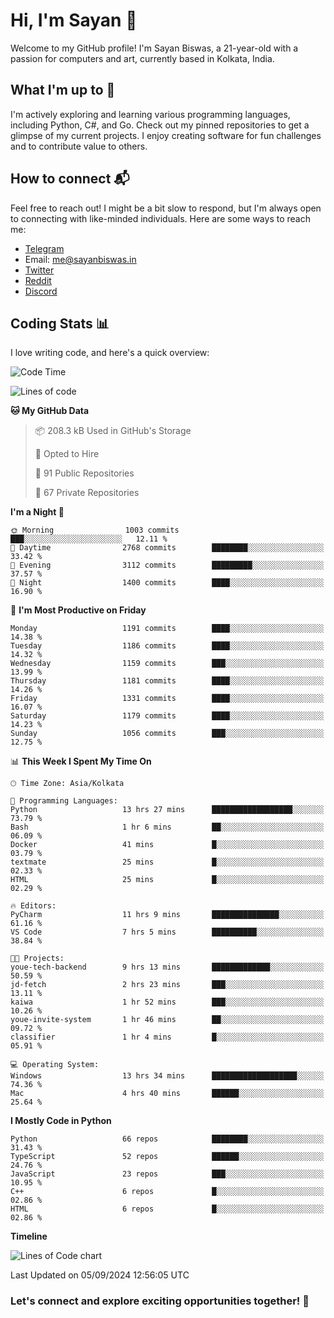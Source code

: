 # Hi, I'm Sayan 👋

Welcome to my GitHub profile! I'm Sayan Biswas, a 21-year-old with a passion for computers and art, currently based in Kolkata, India.

## What I'm up to 🚀

I'm actively exploring and learning various programming languages, including Python, C#, and Go. Check out my pinned repositories to get a glimpse of my current projects. I enjoy creating software for fun challenges and to contribute value to others.

## How to connect 📬

Feel free to reach out! I might be a bit slow to respond, but I'm always open to connecting with like-minded individuals. Here are some ways to reach me:

- [Telegram](https://t.me/dank_as_fuck)
- Email: [me@sayanbiswas.in](mailto:me@sayanbiswas.in)
- [Twitter](https://twitter.com/TheDankDel)
- [Reddit](https://www.reddit.com/user/dank_as_fuck_/)
- [Discord](https://discordapp.com/users/506536929152466945)

## Coding Stats 📊

I love writing code, and here's a quick overview:

<!--START_SECTION:waka-->
![Code Time](http://img.shields.io/badge/Code%20Time-1%2C717%20hrs%2049%20mins-blue)

![Lines of code](https://img.shields.io/badge/From%20Hello%20World%20I%27ve%20Written-5.9%20million%20lines%20of%20code-blue)

**🐱 My GitHub Data** 

> 📦 208.3 kB Used in GitHub's Storage 
 > 
> 💼 Opted to Hire
 > 
> 📜 91 Public Repositories 
 > 
> 🔑 67 Private Repositories 
 > 
**I'm a Night 🦉** 

```text
🌞 Morning                1003 commits        ███░░░░░░░░░░░░░░░░░░░░░░   12.11 % 
🌆 Daytime                2768 commits        ████████░░░░░░░░░░░░░░░░░   33.42 % 
🌃 Evening                3112 commits        █████████░░░░░░░░░░░░░░░░   37.57 % 
🌙 Night                  1400 commits        ████░░░░░░░░░░░░░░░░░░░░░   16.90 % 
```
📅 **I'm Most Productive on Friday** 

```text
Monday                   1191 commits        ████░░░░░░░░░░░░░░░░░░░░░   14.38 % 
Tuesday                  1186 commits        ████░░░░░░░░░░░░░░░░░░░░░   14.32 % 
Wednesday                1159 commits        ███░░░░░░░░░░░░░░░░░░░░░░   13.99 % 
Thursday                 1181 commits        ████░░░░░░░░░░░░░░░░░░░░░   14.26 % 
Friday                   1331 commits        ████░░░░░░░░░░░░░░░░░░░░░   16.07 % 
Saturday                 1179 commits        ████░░░░░░░░░░░░░░░░░░░░░   14.23 % 
Sunday                   1056 commits        ███░░░░░░░░░░░░░░░░░░░░░░   12.75 % 
```


📊 **This Week I Spent My Time On** 

```text
🕑︎ Time Zone: Asia/Kolkata

💬 Programming Languages: 
Python                   13 hrs 27 mins      ██████████████████░░░░░░░   73.79 % 
Bash                     1 hr 6 mins         ██░░░░░░░░░░░░░░░░░░░░░░░   06.09 % 
Docker                   41 mins             █░░░░░░░░░░░░░░░░░░░░░░░░   03.79 % 
textmate                 25 mins             █░░░░░░░░░░░░░░░░░░░░░░░░   02.33 % 
HTML                     25 mins             █░░░░░░░░░░░░░░░░░░░░░░░░   02.29 % 

🔥 Editors: 
PyCharm                  11 hrs 9 mins       ███████████████░░░░░░░░░░   61.16 % 
VS Code                  7 hrs 5 mins        ██████████░░░░░░░░░░░░░░░   38.84 % 

🐱‍💻 Projects: 
youe-tech-backend        9 hrs 13 mins       █████████████░░░░░░░░░░░░   50.59 % 
jd-fetch                 2 hrs 23 mins       ███░░░░░░░░░░░░░░░░░░░░░░   13.11 % 
kaiwa                    1 hr 52 mins        ███░░░░░░░░░░░░░░░░░░░░░░   10.26 % 
youe-invite-system       1 hr 46 mins        ██░░░░░░░░░░░░░░░░░░░░░░░   09.72 % 
classifier               1 hr 4 mins         █░░░░░░░░░░░░░░░░░░░░░░░░   05.91 % 

💻 Operating System: 
Windows                  13 hrs 34 mins      ███████████████████░░░░░░   74.36 % 
Mac                      4 hrs 40 mins       ██████░░░░░░░░░░░░░░░░░░░   25.64 % 
```

**I Mostly Code in Python** 

```text
Python                   66 repos            ████████░░░░░░░░░░░░░░░░░   31.43 % 
TypeScript               52 repos            ██████░░░░░░░░░░░░░░░░░░░   24.76 % 
JavaScript               23 repos            ███░░░░░░░░░░░░░░░░░░░░░░   10.95 % 
C++                      6 repos             █░░░░░░░░░░░░░░░░░░░░░░░░   02.86 % 
HTML                     6 repos             █░░░░░░░░░░░░░░░░░░░░░░░░   02.86 % 
```



**Timeline**

![Lines of Code chart](https://raw.githubusercontent.com/Dank-del/Dank-del/main/assets/bar_graph.png)


 Last Updated on 05/09/2024 12:56:05 UTC
<!--END_SECTION:waka-->

### Let's connect and explore exciting opportunities together! 🚀
